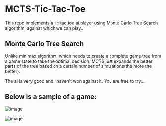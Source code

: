# MCTS-Tic-Tac-Toe
This repo implements a tic tac toe ai player using Monte Carlo Tree Search algorithm, against which we can play..

## Monte Carlo Tree Search
Unlike minimax algorithm, which needs to create a complete game tree from a game state to take the optimal decision, MCTS just expands the better parts 
of the tree based on a certain number of simulations(the more the better).
                                                                       
The ai is very good and I haven't won against it. You are free to try...
                                                                        
## Below is a sample of a game:

![image](https://user-images.githubusercontent.com/61639823/210151431-4ed2b3d6-e048-4775-b50b-72cecec77472.png)

![image](https://user-images.githubusercontent.com/61639823/210151439-b261e607-c1c7-4b21-bf80-20f49e288012.png)
